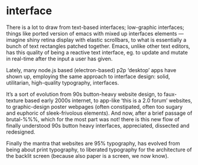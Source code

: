 # interface

There is a lot to draw from text-based interfaces; low-graphic interfaces; things like ported version of emacs with mixed up interfaces elements — imagine shiny retina display with elastic scrollbars, to what is essentially a bunch of text rectangles patched together. Emacs, unlike other text editors, has this quality of being a reactive text interface, eg. to update and mutate in real-time after the input a user has given.

Lately, many node.js based (electron-based) p2p ‘desktop’ apps have shown up, employing the same approach to interface design: solid, utilitarian, high-quality typography, interfaces.

It’s a sort of evolution from 90s button-heavy website design, to faux-texture based early 2000s internet, to app-like ‘this is a 2.0 forum’ websites, to graphic-design poster webpages (often constipated, often too sugary and euphoric of sleek-frivolous elements). And now, after a brief passage of brutal-%%%, which for the most part was not! there is this new flow of finally understood 90s button heavy interfaces, appreciated, dissected and redesigned.

Finally the mantra that websites are 95% typography, has evolved from being about print typography, to liberated typography for the architecture of the backlit screen (because also paper is a screen, we now know).